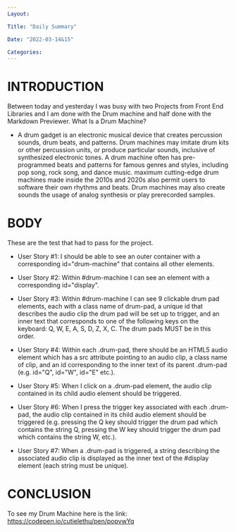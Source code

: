 ```yaml
---
Layout:

Title: "Daily Summary"

Date: "2022-03-14&15"

Categories:
---
```


# INTRODUCTION

Between today and yesterday I was busy with two Projects from Front End Libraries and I am done with the Drum machine and half done with the Markdown Previewer.
What Is a Drum Machine?

- A drum gadget is an electronic musical device that creates percussion sounds, drum beats, and patterns. Drum machines may imitate drum kits or other percussion units, or produce particular sounds, inclusive of synthesized electronic tones. A drum machine often has pre-programmed beats and patterns for famous genres and styles, including pop song, rock song, and dance music. maximum cutting-edge drum machines made inside the 2010s and 2020s also permit users to software their own rhythms and beats. Drum machines may also create sounds the usage of analog synthesis or play prerecorded samples.

# BODY

These are the test that had to pass for the project.

- User Story #1: I should be able to see an outer container with a corresponding id="drum-machine" that contains all other elements.

- User Story #2: Within #drum-machine I can see an element with a corresponding id="display".

- User Story #3: Within #drum-machine I can see 9 clickable drum pad elements, each with a class name of drum-pad, a unique id that describes the audio clip the drum pad will be set up to trigger, and an inner text that corresponds to one of the following keys on the keyboard: Q, W, E, A, S, D, Z, X, C. The drum pads MUST be in this order.

- User Story #4: Within each .drum-pad, there should be an HTML5 audio element which has a src attribute pointing to an audio clip, a class name of clip, and an id corresponding to the inner text of its parent .drum-pad (e.g. id="Q", id="W", id="E" etc.).

- User Story #5: When I click on a .drum-pad element, the audio clip contained in its child audio element should be triggered.

- User Story #6: When I press the trigger key associated with each .drum-pad, the audio clip contained in its child audio element should be triggered (e.g. pressing the Q key should trigger the drum pad which contains the string Q, pressing the W key should trigger the drum pad which contains the string W, etc.).

- User Story #7: When a .drum-pad is triggered, a string describing the associated audio clip is displayed as the inner text of the #display element (each string must be unique).

# CONCLUSION

To see my Drum Machine here is the link: https://codepen.io/cutielethu/pen/popvwYq
